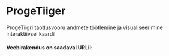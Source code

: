 # ProgeTiiger
 ProgeTiigri taotlusvooru andmete töötlemine ja visualiseerimine interaktiivsel kaardil

#### Veebirakendus on saadaval URLil:
